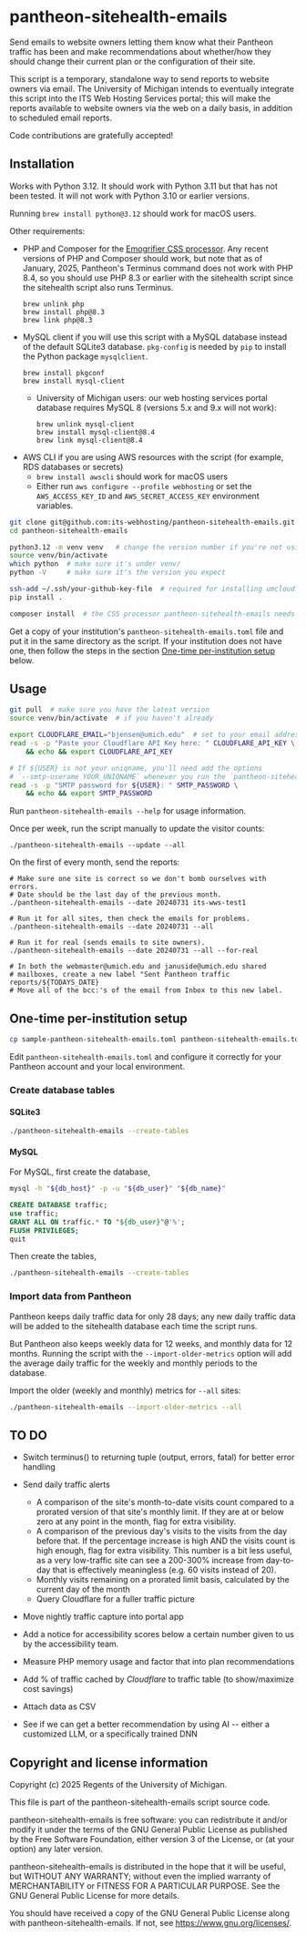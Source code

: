 # pantheon-sitehealth-emails

Send emails to website owners letting them know what their Pantheon traffic has been and make recommendations about whether/how they should change their current plan or the configuration of their site.

This script is a temporary, standalone way to send reports to website owners via email.  The University of Michigan intends to eventually integrate this script into the ITS Web Hosting Services portal; this will make the reports available to website owners via the web on a daily basis, in addition to scheduled email reports.

Code contributions are gratefully accepted!


## Installation

Works with Python 3.12.  It should work with Python 3.11 but that has not been tested.  It will not work with Python 3.10 or earlier versions.

Running `brew install python@3.12` should work for macOS users.

Other requirements:
* PHP and Composer for the [Emogrifier CSS processor](https://packagist.org/packages/pelago/emogrifier). Any recent versions of PHP and Composer should work, but note that as of January, 2025, Pantheon's Terminus command does not work with PHP 8.4, so you should use PHP 8.3 or earlier with the sitehealth script since the sitehealth script also runs Terminus.
    ```
    brew unlink php
    brew install php@8.3
    brew link php@8.3
    ```
* MySQL client if you will use this script with a MySQL database instead of the default SQLite3 database. `pkg-config` is needed by `pip` to install the Python package `mysqlclient`.
    ```
    brew install pkgconf
    brew install mysql-client
    ```
    *  University of Michigan users: our web hosting services portal database requires MySQL 8 (versions 5.x and 9.x will not work):
        ```
        brew unlink mysql-client
        brew install mysql-client@8.4
        brew link mysql-client@8.4
        ```
* AWS CLI if you are using AWS resources with the script (for example, RDS databases or secrets)
    * `brew install awscli` should work for macOS users
    * Either run `aws configure --profile webhosting` or set the `AWS_ACCESS_KEY_ID` and `AWS_SECRET_ACCESS_KEY` environment variables.

```bash
git clone git@github.com:its-webhosting/pantheon-sitehealth-emails.git
cd pantheon-sitehealth-emails

python3.12 -m venv venv   # change the version number if you're not using 3.12
source venv/bin/activate
which python  # make sure it's under venv/
python -V     # make sure it's the version you expect

ssh-add ~/.ssh/your-github-key-file  # required for installing umcloudflare package from private repo
pip install .

composer install  # the CSS processor pantheon-sitehealth-emails needs is written in PHP
```

Get a copy of your institution's `pantheon-sitehealth-emails.toml` file and put it in the same directory as the script.  If your institution does not have one, then follow the steps in the section [One-time per-institution setup](#one-time-per-institution-setup) below.


## Usage

```bash
git pull  # make sure you have the latest version
source venv/bin/activate  # if you haven't already

export CLOUDFLARE_EMAIL="bjensen@umich.edu"  # set to your email address
read -s -p "Paste your Cloudflare API Key here: " CLOUDFLARE_API_KEY \
    && echo && export CLOUDFLARE_API_KEY

# If ${USER} is not your uniqname, you'll need add the options
# `--smtp-userame YOUR_UNIQNAME` whenever you run the `pantheon-sitehealth-emails` script.
read -s -p "SMTP password for ${USER}: " SMTP_PASSWORD \
    && echo && export SMTP_PASSWORD
```

Run `pantheon-sitehealth-emails --help` for usage information.

Once per week, run the script manually to update the visitor counts:
```
./pantheon-sitehealth-emails --update --all
```

On the first of every month, send the reports:
```
# Make sure one site is correct so we don't bomb ourselves with errors.
# Date should be the last day of the previous month.
./pantheon-sitehealth-emails --date 20240731 its-wws-test1

# Run it for all sites, then check the emails for problems.
./pantheon-sitehealth-emails --date 20240731 --all

# Run it for real (sends emails to site owners).
./pantheon-sitehealth-emails --date 20240731 --all --for-real

# In both the webmaster@umich.edu and januside@umich.edu shared
# mailboxes, create a new label "Sent Pantheon traffic reports/${TODAYS_DATE}
# Move all of the bcc:'s of the email from Inbox to this new label.
```


## One-time per-institution setup

```bash
cp sample-pantheon-sitehealth-emails.toml pantheon-sitehealth-emails.toml
```

Edit `pantheon-sitehealth-emails.toml` and configure it correctly for your Pantheon account and your local environment.

### Create database tables

#### SQLite3

```bash
./pantheon-sitehealth-emails --create-tables
```

#### MySQL

For MySQL, first create the database,

```bash
mysql -h "${db_host}" -p -u "${db_user}" "${db_name}"
```

```sql
CREATE DATABASE traffic;
use traffic;
GRANT ALL ON traffic.* TO "${db_user}"@'%';
FLUSH PRIVILEGES;
quit
```

Then create the tables,

```bash
./pantheon-sitehealth-emails --create-tables
```

### Import data from Pantheon

Pantheon keeps daily traffic data for only 28 days; any new daily traffic data will be added to the sitehealth database each time the script runs.

But Pantheon also keeps weekly data for 12 weeks, and monthly data for 12 months.  Running the script with the `--import-older-metrics` option will add the average daily traffic for the weekly and monthly periods to the database.

Import the older (weekly and monthly) metrics for `--all` sites:

```bash
./pantheon-sitehealth-emails --import-older-metrics --all
```

## TO DO

* Switch terminus() to returning tuple (output, errors, fatal) for better error handling

* Send daily traffic alerts
  * A comparison of the site's month-to-date visits count compared to a prorated version of that site's monthly limit. If they are at or below zero at any point in the month, flag for extra visibility.
  * A comparison of the previous day's visits to the visits from the day before that. If the percentage increase is high AND the visits count is high enough, flag for extra visibility. This number is a bit less useful, as a very low-traffic site can see a 200-300% increase from day-to-day that is effectively meaningless (e.g. 60 visits instead of 20).
  * Monthly visits remaining on a prorated limit basis, calculated by the current day of the month
  * Query Cloudflare for a fuller traffic picture

* Move nightly traffic capture into portal app

* Add a notice for accessibility scores below a certain number given to us by the accessibility team.

* Measure PHP memory usage and factor that into plan recommendations

* Add % of traffic cached by _Cloudflare_ to traffic table (to show/maximize cost savings)

* Attach data as CSV

* See if we can get a better recommendation by using AI -- either a customized LLM, or a specifically trained DNN


## Copyright and license information

Copyright (c) 2025 Regents of the University of Michigan.

This file is part of the pantheon-sitehealth-emails script source code.

pantheon-sitehealth-emails is free software: you can redistribute it and/or modify it under the terms of the GNU General Public License as published by the Free Software Foundation, either version 3 of the License, or (at your option) any later version.

pantheon-sitehealth-emails is distributed in the hope that it will be useful, but WITHOUT ANY WARRANTY; without even the implied warranty of MERCHANTABILITY or FITNESS FOR A PARTICULAR PURPOSE. See the GNU General Public License for more details.

You should have received a copy of the GNU General Public License along with pantheon-sitehealth-emails. If not, see <https://www.gnu.org/licenses/>.

